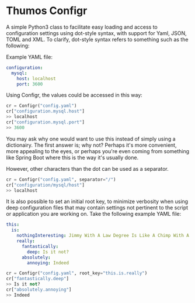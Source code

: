 # Thumos Configr
A simple Python3 class to facilitate easy loading and access to configuration settings using dot-style syntax, with support for Yaml, JSON, TOML and XML. To clarify, dot-style syntax refers to something such as the following:

Example YAML file:
```yaml
configuration:
  mysql:
    host: localhost
    port: 3600
```

Using Configr, the values could be accessed in this way:
```python
cr = Configr("config.yaml")
cr["configuration.mysql.host"]
>> localhost
cr["configuration.mysql.port"]
>> 3600
```
You may ask why one would want to use this instead of simply using a dictionairy. The first answer is; why not? Perhaps it's more convenient, more appealing to the eyes, or perhaps you're even coming from something like Spring Boot where this is the way it's usually done.

However, other characters than the dot can be used as a separator.
```python
cr = Configr("config.yaml", separator="/")
cr["configuration/mysql/host"]
>> localhost
```

It is also possible to set an initial root key, to minimize verbosity when using deep configuration files that may contain settings not pertinent to the script or application you are working on. Take the following example YAML file:
```yaml
this:
  is:
    nothingInteresting: Jimmy With A Law Degree Is Like A Chimp With A Machine Gun.
    really:
      fantastically:
        deep: Is it not?
      absolutely:
        annoying: Indeed
```
```python
cr = Configr("config.yaml", root_key="this.is.really")
cr["fantastically.deep"]
>> Is it not?
cr["absolutely.annoying"]
>> Indeed
```
